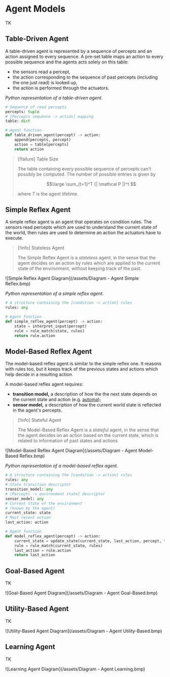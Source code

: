 # Agent Models

TK

## Table-Driven Agent

A table-driven agent is represented by a sequence of percepts and an action assigned to every sequence. A pre-set table maps an action to every possible sequence and the agents acts solely on this table:

- the sensors read a percept,
- the action corresponding to the sequence of past percepts (including the one just read) is looked up,
- the action is performed through the actuators.

*Python representation of a table-driven agent.*

```python
# Sequence of read percepts
percepts: tuple
# [Percepts sequence -> action] mapping
table: dict

# Agent function
def table_driven_agent(percept) -> action:
	append(percepts, percept)
	action = table[percepts]
	return action
```

> [!failure] Table Size
> 
> The table containing every possible sequence of percepts can't possibly be computed. The number of possible entries is given by
> 
> $$\large
> 	\sum_{t=1}^T {| \mathcal P |}^t
> $$
> 
> where $T$ is the agent lifetime.

## Simple Reflex Agent

A simple reflex agent is an agent that operates on condition rules. The sensors read percepts which are used to understand the current state of the world, then rules are used to determine an action the actuators have to execute.

> [!info] Stateless Agent
> 
> The Simple Reflex Agent is a *stateless* agent, in the sense that the agent decides on an action by rules which are applied to the current state of the environment, without keeping track of the past.


![Simple Reflex Agent Diagram](/assets/Diagram - Agent Simple Reflex.bmp)

*Python representation of a simple reflex agent.*

```python
# A structure containing the [condition -> action] rules
rules: any

# Agent function
def simple_reflex_agent(percept) -> action:
	state = interpret_input(percept)
	rule = rule_match(state, rules)
	return rule.action
```

## Model-Based Reflex Agent

The model-based reflex agent is similar to the simple reflex one. It reasons with rules too, but it keeps track of the previous states and actions which help decide in a resulting action.

A model-based reflex agent requires:

- **transition model,** a description of how the the next state depends on the current state and action (e.g. [automa](?TK));
- **sensor model,** a description of how the current world state is reflected in the agent's percepts.

> [!info] Stateful Agent
> 
> The Model-Based Reflex Agent is a *stateful* agent, in the sense that the agent decides on an action based on the current state, which is related to information of past states and actions

![Model-Based Reflex Agent Diagram](/assets/Diagram - Agent Model-Based Reflex.bmp)

*Python representation of a model-based reflex agent.*

```python
# A structure containing the [condition -> action] rules
rules: any
# State transition descriptor
transition_model: any
# [Percepts -> environment state] descriptor
sensor_model: any
# Current state of the environment
# (known by the agent)
current_state: state
# Most recent action
last_action: action

# Agent function
def model_reflex_agent(percept) -> action:
	current_state = update_state(current_state, last_action, percept, transition_model, sensor_model)
	rule = rule_match(current_state, rules)
	last_action = rule.action
	return last_action
```

## Goal-Based Agent

TK

![Goal-Based Agent Diagram](/assets/Diagram - Agent Goal-Based.bmp)

## Utility-Based Agent

TK

![Utility-Based Agent Diagram](/assets/Diagram - Agent Utility-Based.bmp)

## Learning Agent

TK

![Learning Agent Diagram](/assets/Diagram - Agent Learning.bmp)
